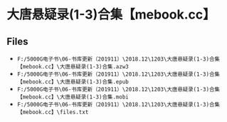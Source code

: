 # 大唐悬疑录(1-3)合集【mebook.cc】

## Files

- `F:/5000G电子书\06-书库更新（201911）\2018.12\1203\大唐悬疑录(1-3)合集【mebook.cc】\大唐悬疑录(1-3)合集.azw3`
- `F:/5000G电子书\06-书库更新（201911）\2018.12\1203\大唐悬疑录(1-3)合集【mebook.cc】\大唐悬疑录(1-3)合集.epub`
- `F:/5000G电子书\06-书库更新（201911）\2018.12\1203\大唐悬疑录(1-3)合集【mebook.cc】\大唐悬疑录(1-3)合集.mobi`
- `F:/5000G电子书\06-书库更新（201911）\2018.12\1203\大唐悬疑录(1-3)合集【mebook.cc】\files.txt`
